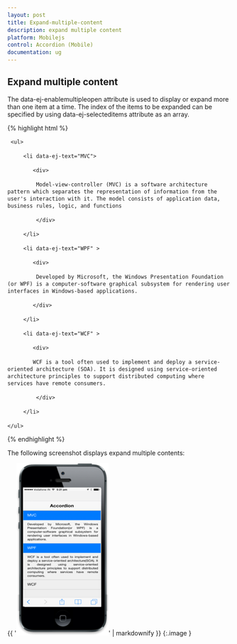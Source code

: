 ```yaml
---
layout: post
title: Expand-multiple-content
description: expand multiple content
platform: Mobilejs
control: Accordion (Mobile)
documentation: ug
---
```


## Expand multiple content

The data-ej-enablemultipleopen attribute is used to display or expand more than one item at a time. The index of the items to be expanded can be specified by using data-ej-selecteditems attribute as an array.

{% highlight html %}



<div id="accordion_sample" data-role="ejmaccordion" data-ej-enablemultipleopen="true" data-ej-selecteditems="[0,1]">

     <ul>

         <li data-ej-text="MVC">

            <div>

             Model-view-controller (MVC) is a software architecture pattern which separates the representation of information from the user's interaction with it. The model consists of application data, business rules, logic, and functions

             </div>

         </li>

         <li data-ej-text="WPF" >

            <div>

             Developed by Microsoft, the Windows Presentation Foundation (or WPF) is a computer-software graphical subsystem for rendering user interfaces in Windows-based applications.

            </div>

         </li>              

         <li data-ej-text="WCF" >

            <div>

            WCF is a tool often used to implement and deploy a service-oriented architecture (SOA). It is designed using service-oriented architecture principles to support distributed computing where services have remote consumers.

             </div>

         </li>  

    </ul>

</div> 



{% endhighlight %}



The following screenshot displays expand multiple contents:

{{ '![](Expand-multiple-content_images/Expand-multiple-content_img1.png)' | markdownify }}
{:.image }


